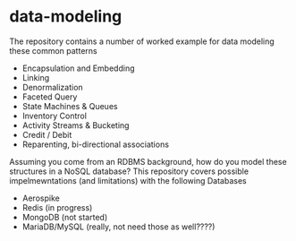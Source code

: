 # data-modeling
The repository contains a number of worked example for data modeling these common patterns

* Encapsulation and Embedding
* Linking
* Denormalization
* Faceted Query
* State Machines & Queues
* Inventory Control
* Activity Streams & Bucketing
* Credit / Debit
* Reparenting, bi­-directional associations

Assuming you come from an RDBMS background, how do you model these structures in a NoSQL database? This repository covers possible impelmewntations (and limitations) with the following Databases

* Aerospike
* Redis (in progress)
* MongoDB (not started)
* MariaDB/MySQL (really, not need those as well????)